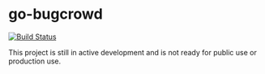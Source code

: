 
# go-bugcrowd
[![Build Status](https://www.travis-ci.com/asecurityteam/go-bugcrowd.svg?branch=mvp-release)](https://www.travis-ci.com/asecurityteam/go-bugcrowd)

This project is still in active development and is not ready for public use or production use.